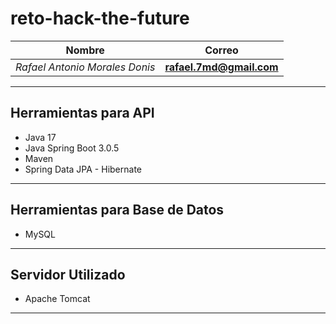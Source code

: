 # reto-hack-the-future

Nombre | Correo
---|---
*Rafael Antonio Morales Donis* | **rafael.7md@gmail.com**

******

Herramientas para API
------
* Java 17
* Java Spring Boot 3.0.5
* Maven
* Spring Data JPA - Hibernate

******

Herramientas para Base de Datos
------
* MySQL

******

Servidor Utilizado
------
* Apache Tomcat

******
